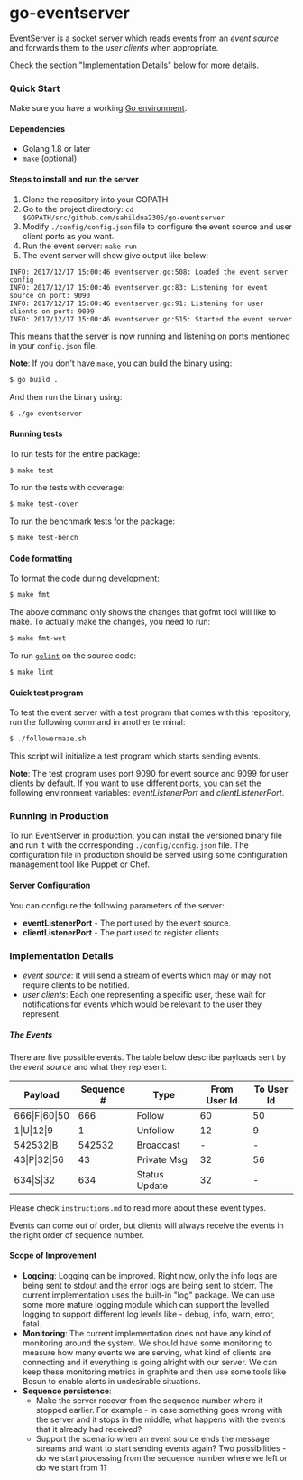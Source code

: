 # go-eventserver

EventServer is a socket server which reads events from an *event source* and
forwards them to the *user clients* when appropriate.

Check the section "Implementation Details" below for more details.

### Quick Start
Make sure you have a working [Go environment](https://golang.org/doc/install).

#### Dependencies
- Golang 1.8 or later
- `make` (optional)

#### Steps to install and run the server
1. Clone the repository into your GOPATH
1. Go to the project directory:
`cd $GOPATH/src/github.com/sahildua2305/go-eventserver`
1. Modify `./config/config.json` file to configure the event source and user
client ports as you want.
1. Run the event server: `make run`
1. The event server will show give output like below:
```
INFO: 2017/12/17 15:00:46 eventserver.go:508: Loaded the event server config
INFO: 2017/12/17 15:00:46 eventserver.go:83: Listening for event source on port: 9090
INFO: 2017/12/17 15:00:46 eventserver.go:91: Listening for user clients on port: 9099
INFO: 2017/12/17 15:00:46 eventserver.go:515: Started the event server
```
This means that the server is now running and listening on ports mentioned
in your `config.json` file.

**Note**: If you don't have `make`, you can build the binary using:
```bash
$ go build .
```
And then run the binary using:
```bash
$ ./go-eventserver
```

#### Running tests

To run tests for the entire package:
```bash
$ make test
```

To run the tests with coverage:
```bash
$ make test-cover
```

To run the benchmark tests for the package:
```bash
$ make test-bench
```

#### Code formatting

To format the code during development:
```bash
$ make fmt
```

The above command only shows the changes that gofmt tool will like to make.
To actually make the changes, you need to run:
```bash
$ make fmt-wet
```

To run [`golint`](https://github.com/golang/lint) on the source code:
```bash
$ make lint
```

#### Quick test program

To test the event server with a test program that comes with this repository,
run the following command in another terminal:

```bash
$ ./followermaze.sh
```

This script will initialize a test program which starts sending events.

**Note**: The test program uses port 9090 for event source and 9099 for
user clients by default. If you want to use different ports, you can set
the following environment variables: *eventListenerPort* and
*clientListenerPort*.


### Running in Production
To run EventServer in production, you can install the versioned binary file
and run it with the corresponding `./config/config.json` file. The configuration file
in production should be served using some configuration management tool like
Puppet or Chef.

#### Server Configuration

You can configure the following parameters of the server:
- **eventListenerPort** - The port used by the event source.
- **clientListenerPort** - The port used to register clients.


### Implementation Details

- *event source*: It will send a stream of events which may or may not require
clients to be notified.
- *user clients*: Each one representing a specific user, these wait for
notifications for events which would be relevant to the user they represent.

##### The Events
There are five possible events. The table below describe payloads
sent by the *event source* and what they represent:

| Payload       | Sequence #| Type         | From User Id | To User Id |
|---------------|-----------|--------------|--------------|------------|
|666\|F\|60\|50 | 666       | Follow       | 60           | 50         |
|1\|U\|12\|9    | 1         | Unfollow     | 12           | 9          |
|542532\|B      | 542532    | Broadcast    | -            | -          |
|43\|P\|32\|56  | 43        | Private Msg  | 32           | 56         |
|634\|S\|32     | 634       | Status Update| 32           | -          |

Please check `instructions.md` to read more about these event types.

Events can come out of order, but clients will always receive the events in
the right order of sequence number.

#### Scope of Improvement

- **Logging**: Logging can be improved. Right now, only the info logs are being sent to
stdout and the error logs are being sent to stderr. The current implementation
uses the built-in "log" package. We can use some more mature logging module
which can support the levelled logging to support different log levels like -
debug, info, warn, error, fatal.
- **Monitoring**: The current implementation does not have any kind of monitoring around the
system. We should have some monitoring to measure how many events we are
serving, what kind of clients are connecting and if everything is going
alright with our server. We can keep these monitoring metrics in graphite
and then use some tools like Bosun to enable alerts in undesirable situations.
- **Sequence persistence**:
  - Make the server recover from the sequence number where it stopped earlier.
For example - in case something goes wrong with the server and it stops in
the middle, what happens with the events that it already had received?
  - Support the scenario when an event source ends the message streams and want
to start sending events again? Two possibilities - do we start processing from
the sequence number where we left or do we start from 1?
